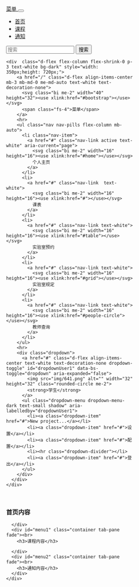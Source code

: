 <!DOCTYPE html>
<html>
<head>
  <title>Bootstrap5 实例</title>
  <meta charset="utf-8">
  <meta name="viewport" content="width=device-width, initial-scale=1">
  <link href="css/bootstrap.min.css" rel="stylesheet">
  <script src="js/bootstrap.bundle.min.js"></script>
</head>
<body>
<nav class="navbar navbar-expand-sm navbar-dark fixed-bottom bg-dark">
  <div class="container-fluid">
<a class="btn btn-primary" data-bs-toggle="offcanvas" href="#offcanvasExample" role="button" aria-controls="offcanvasExample">
  菜单
</a>
    <button class="navbar-toggler" type="button" data-bs-toggle="collapse" data-bs-target="#mynavbar">
      <span class="navbar-toggler-icon"></span>
    </button>
    <div class="collapse navbar-collapse" id="mynavbar">
      <ul class="nav nav-tabs " role="tablist">
          <li class="nav-item">
            <a class="nav-link  active" data-bs-toggle="tab" href="#home">首页</a>
          </li>
          <li class="nav-item">
            <a class="nav-link " data-bs-toggle="tab" href="#menu1">课程</a>
          </li>
          <li class="nav-item">
            <a class="nav-link " data-bs-toggle="tab" href="#menu2">通知</a>
          </li>
        </ul>
      <form class="d-flex" >
        <input class="form-control me-2" type="text" placeholder="搜索">
        <button class="btn btn-primary" type="button">搜索</button>
      </form>
    </div>
  </div>
</nav>



 
<div  class="offcanvas offcanvas-start" tabindex="-1" id="offcanvasExample" aria-labelledby="offcanvasExampleLabel" class="offcanvas-header" style="width: 350px;">

    <div  class="d-flex flex-column flex-shrink-0 p-3 text-white bg-dark" style="width: 350px;height: 720px;">
        <a href="/" class="d-flex align-items-center mb-3 mb-md-0 me-md-auto text-white text-decoration-none">
          <svg class="bi me-2" width="40" height="32"><use xlink:href="#bootstrap"></use></svg>
          <span class="fs-4">菜单</span>
        </a>
        <hr>
        <ul class="nav nav-pills flex-column mb-auto">
          <li class="nav-item">
            <a href="#" class="nav-link active text-white" aria-current="page">
              <svg class="bi me-2" width="16" height="16"><use xlink:href="#home"></use></svg>
              个人主页
            </a>
          </li>
          <li>
            <a href="#" class="nav-link  text-white">
              <svg class="bi me-2" width="16" height="16"><use xlink:href="#"></use></svg>
              课表
            </a>
          </li>
          <li>
            <a href="#" class="nav-link text-white">
              <svg class="bi me-2" width="16" height="16"><use xlink:href="#table"></use></svg>
              实验室预约
            </a>
          </li>
          <li>
            <a href="#" class="nav-link text-white">
              <svg class="bi me-2" width="16" height="16"><use xlink:href="#grid"></use></svg>
              实验室规定
            </a>
          </li>
          <li>
            <a href="#" class="nav-link text-white">
              <svg class="bi me-2" width="16" height="16"><use xlink:href="#people-circle"></use></svg>
              教师查询
            </a>
          </li>
        </ul>
        <hr>
        <div class="dropdown">
          <a href="#" class="d-flex align-items-center text-white text-decoration-none dropdown-toggle" id="dropdownUser1" data-bs-toggle="dropdown" aria-expanded="false">
            <img src="img/641.png" alt="" width="32" height="32" class="rounded-circle me-2">
            <strong>学生</strong>
          </a>
          <ul class="dropdown-menu dropdown-menu-dark text-small shadow" aria-labelledby="dropdownUser1">
            <li><a class="dropdown-item" href="#">New project...</a></li>
            <li><a class="dropdown-item" href="#">设置</a></li>
            <li><a class="dropdown-item" href="#">配置</a></li>
            <li><hr class="dropdown-divider"></li>
            <li><a class="dropdown-item" href="#">登出</a></li>
          </ul>
        </div>
      </div>
    </div>
    


  <div class="tab-content">
      <div id="home" class="container tab-pane active "><br>
        <h3>首页内容</h3>
        
      </div>
      <div id="menu1" class="container tab-pane fade"><br>
        <h3>课程内容</h3>
        
      </div>
      <div id="menu2" class="container tab-pane fade"><br>
        <h3>通知内容</h3>
      </div>
    </div>


</body>
</html>

